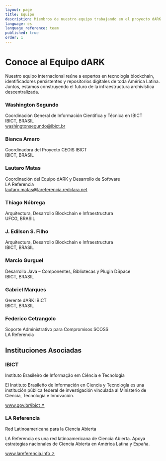```yaml
---
layout: page
title: Equipo  
description: Miembros de nuestro equipo trabajando en el proyecto dARK
language: es  
language_reference: team
published: true  
order: 1
---
```

<h1 class="team-title">Conoce al Equipo dARK</h1>


<p class="team-intro">
  Nuestro equipo internacional reúne a expertos en tecnología blockchain, identificadores persistentes y repositorios digitales de toda América Latina. Juntos, estamos construyendo el futuro de la infraestructura archivística descentralizada.
</p>

<div class="team-grid">
  <div class="team-member">
    <div class="team-member-header">
      <h3>Washington Segundo</h3>
      <span class="team-member-role">Coordinación General de Información Científica y Técnica en IBICT</span>
    </div>
    <div class="team-member-org">IBICT, BRASIL</div>
    <div class="team-member-contact">
      <a href="mailto:washingtonsegundo@ibict.br" class="team-email">washingtonsegundo@ibict.br</a>
    </div>
  </div>

  <div class="team-member">
    <div class="team-member-header">
      <h3>Bianca Amaro</h3>
      <span class="team-member-role">Coordinadora del Proyecto CEOIS IBICT</span>
    </div>
    <div class="team-member-org">IBICT, BRASIL</div>
  </div>

  <div class="team-member">
    <div class="team-member-header">
      <h3>Lautaro Matas</h3>
      <span class="team-member-role">Coordinación del Equipo dARK y Desarrollo de Software</span>
    </div>
    <div class="team-member-org">LA Referencia</div>
    <div class="team-member-contact">
      <a href="mailto:lautaro.matas@lareferencia.redclara.net" class="team-email">lautaro.matas@lareferencia.redclara.net</a>
    </div>
  </div>

  <div class="team-member">
    <div class="team-member-header">
      <h3>Thiago Nóbrega</h3>
      <span class="team-member-role">Arquitectura, Desarrollo Blockchain e Infraestructura</span>
    </div>
    <div class="team-member-org">UFCG, BRASIL</div>
  </div>

  <div class="team-member">
    <div class="team-member-header">
      <h3>J. Edilson S. Filho</h3>
      <span class="team-member-role">Arquitectura, Desarrollo Blockchain e Infraestructura</span>
    </div>
    <div class="team-member-org">IBICT, BRASIL</div>
  </div>

  <div class="team-member">
    <div class="team-member-header">
      <h3>Marcio Gurguel</h3>
      <span class="team-member-role">Desarrollo Java – Componentes, Bibliotecas y Plugin DSpace</span>
    </div>
    <div class="team-member-org">IBICT, BRASIL</div>
  </div>

  <div class="team-member">
    <div class="team-member-header">
      <h3>Gabriel Marques</h3>
      <span class="team-member-role">Gerente dARK IBICT</span>
    </div>
    <div class="team-member-org">IBICT, BRASIL</div>
  </div>

   <div class="team-member">
    <div class="team-member-header">
      <h3>Federico Cetrangolo</h3>
      <span class="team-member-role">Soporte Administrativo para Compromisos SCOSS</span>
    </div>
    <div class="team-member-org">LA Referencia</div>
  </div>
</div>

<section class="partner-institutions">
  <h2>Instituciones Asociadas</h2>
  
  <div class="institutions-container">
    <div class="institution">
      <h3>IBICT</h3>
      <p class="institution-fullname">Instituto Brasileiro de Informação em Ciência e Tecnologia</p>
      <p class="institution-description">El Instituto Brasileño de Información en Ciencia y Tecnología es una institución pública federal de investigación vinculada al Ministerio de Ciencia, Tecnología e Innovación.</p>
      <a href="https://www.gov.br/ibict/pt-br" target="_blank" class="institution-link">www.gov.br/ibict ↗</a>
    </div>

   
  </div>
   <div class="institution">
      <h3>LA Referencia</h3>
      <p class="institution-fullname">Red Latinoamericana para la Ciencia Abierta</p>
      <p class="institution-description">LA Referencia es una red latinoamericana de Ciencia Abierta. Apoya estrategias nacionales de Ciencia Abierta en América Latina y España.</p>
      <a href="https://www.lareferencia.info/es/" target="_blank" class="institution-link">www.lareferencia.info ↗</a>
    </div>
</section>